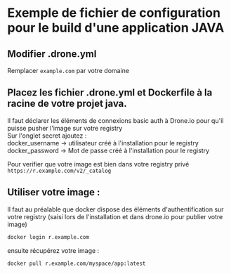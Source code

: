 # Exemple de fichier de configuration pour le build d'une application JAVA  

## Modifier .drone.yml
Remplacer `example.com` par votre domaine  

## Placez les fichier .drone.yml et Dockerfile à la racine de votre projet java.  
Il faut déclarer les éléments de connexions basic auth à Drone.io pour qu'il puisse pusher l'image sur votre registry  
Sur l'onglet secret  ajoutez :  
docker_username   -> utilisateur créé à l'installation pour le registry  
docker_password   -> Mot de passe créé à l'installation pour le registry  

Pour verifier que votre image est bien dans votre registry privé  
`https://r.example.com/v2/_catalog`


## Utiliser votre image :  
Il faut au préalable que docker dispose des éléments d'authentification sur votre registry  (saisi lors de l'installation et dans drone.io pour publier votre image)  
```bash
docker login r.example.com
```
ensuite récupérez votre image :
```bash
docker pull r.example.com/myspace/app:latest
```
